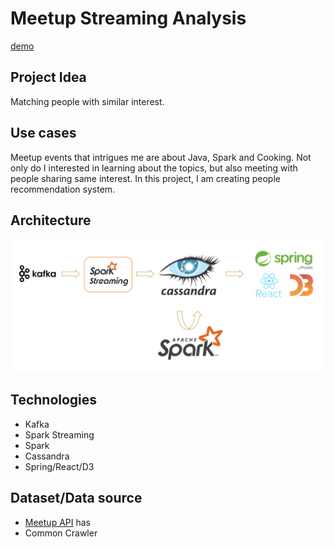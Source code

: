 # Meetup Streaming Analysis

[demo](http://ec2-54-212-227-133.us-west-2.compute.amazonaws.com:8077/)

## Project Idea

Matching people with similar interest.

## Use cases

Meetup events that intrigues me are about Java, Spark and Cooking. Not only do I interested in learning about the topics, but also meeting with people sharing same interest. In this project, I am creating people recommendation system.

## Architecture

![](architecture.png)

## Technologies

* Kafka
* Spark Streaming
* Spark
* Cassandra
* Spring/React/D3

## Dataset/Data source

* [Meetup API](https://www.meetup.com/meetup_api/) has
* Common Crawler
